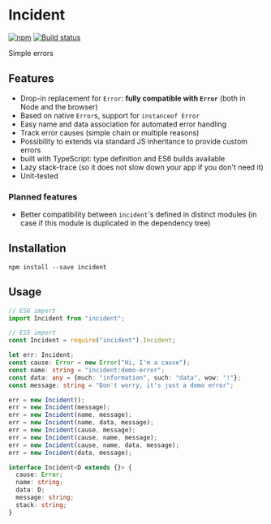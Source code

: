 # Incident

[![npm](https://img.shields.io/npm/v/incident.svg?maxAge=2592000)](https://www.npmjs.com/package/incident)
[![Build status](https://img.shields.io/travis/demurgos/incident/master.svg?maxAge=2592000)](https://travis-ci.org/demurgos/incident)

Simple errors

## Features

- Drop-in replacement for `Error`: __fully compatible with `Error`__ (both in Node and the browser)
- Based on native `Error`s, support for `instanceof Error`
- Easy name and data association for automated error handling
- Track error causes (simple chain or multiple reasons)
- Possibility to extends via standard JS inheritance to provide custom errors
- built with TypeScript: type definition and ES6 builds available
- Lazy stack-trace (so it does not slow down your app if you don't need it)
- Unit-tested

### Planned features

- Better compatibility between `incident`'s defined in distinct modules (in case if this module is duplicated in the dependency tree)

## Installation

```shell
npm install --save incident
```

## Usage ##

```typescript
// ES6 import
import Incident from "incident";

// ES5 import
const Incident = require("incident").Incident;

let err: Incident;
const cause: Error = new Error("Hi, I'm a cause");
const name: string = "incident:demo-error";
const data: any = {much: "information", such: "data", wow: "!"};
const message: string = "Don't worry, it's just a demo error";

err = new Incident();
err = new Incident(message);
err = new Incident(name, message);
err = new Incident(name, data, message);
err = new Incident(cause, message);
err = new Incident(cause, name, message);
err = new Incident(cause, name, data, message);
err = new Incident(data, message);
```

```typescript
interface Incident<D extends {}> {
  cause: Error;
  name: string;
  data: D;
  message: string;
  stack: string;
}
```
